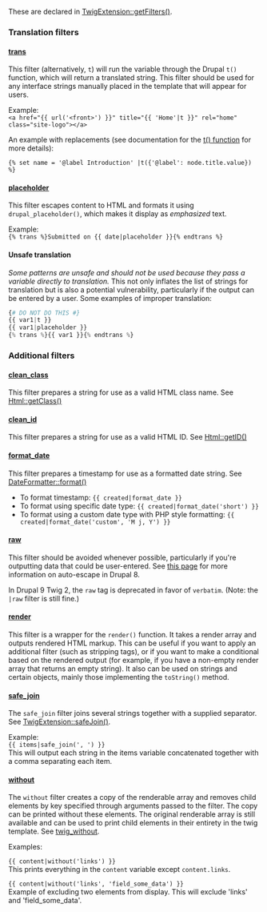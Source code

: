 These are declared in [TwigExtension::getFilters()](https://api.drupal.org/api/drupal/core%21lib%21Drupal%21Core%21Template%21TwigExtension.php/function/TwigExtension%3A%3AgetFilters/9).

### Translation filters

#### [trans](#trans)

This filter (alternatively, `t`) will run the variable through the Drupal `t()` function, which will return a translated string. This filter should be used for any interface strings manually placed in the template that will appear for users.

Example:  
`<a href="{{ url('<front>') }}" title="{{ 'Home'|t }}" rel="home" class="site-logo"></a>`

An example with replacements (see documentation for the [t() function](https://api.drupal.org/api/drupal/core%21includes%21bootstrap.inc/function/t/9) for more details):

`{% set name = '@label Introduction' |t({'@label': node.title.value}) %}`

#### [placeholder](#placeholder)

This filter escapes content to HTML and formats it using `drupal_placeholder()`, which makes it display as _emphasized_ text.

Example:  
`{% trans %}Submitted on {{ date|placeholder }}{% endtrans %}`

#### Unsafe translation

_Some patterns are unsafe and should not be used because they pass a variable directly to translation._ This not only inflates the list of strings for translation but is also a potential vulnerability, particularly if the output can be entered by a user. Some examples of improper translation:

```php
{# DO NOT DO THIS #}
{{ var1|t }}
{{ var1|placeholder }}
{% trans %}{{ var1 }}{% endtrans %}
```

### Additional filters

#### [clean\_class](#clean%5Fclass)

This filter prepares a string for use as a valid HTML class name. See [Html::getClass()](https://api.drupal.org/api/drupal/core%21lib%21Drupal%21Component%21Utility%21Html.php/function/Html%3A%3AgetClass/9)

#### [clean\_id](#clean%5Fid)

This filter prepares a string for use as a valid HTML ID. See [Html::getID()](https://api.drupal.org/api/drupal/core%21lib%21Drupal%21Component%21Utility%21Html.php/function/Html%3A%3AgetId/9)

#### [format\_date](#format%5Fdate)

This filter prepares a timestamp for use as a formatted date string. See [DateFormatter::format()](https://api.drupal.org/api/drupal/core!lib!Drupal!Core!Datetime!DateFormatter.php/function/DateFormatter%3A%3Aformat/9)

* To format timestamp: `{{ created|format_date }}`
* To format using specific date type: `{{ created|format_date('short') }}`
* To format using a custom date type with PHP style formatting: `{{ created|format_date('custom', 'M j, Y') }}`

#### [raw](#raw)

This filter should be avoided whenever possible, particularly if you're outputting data that could be user-entered. See [this page](https://www.drupal.org/node/2296163) for more information on auto-escape in Drupal 8.

In Drupal 9 Twig 2, the `raw` tag is deprecated in favor of `verbatim`. (Note: the `|raw` filter is still fine.)

#### [render](#render)

This filter is a wrapper for the `render()` function. It takes a render array and outputs rendered HTML markup. This can be useful if you want to apply an additional filter (such as stripping tags), or if you want to make a conditional based on the rendered output (for example, if you have a non-empty render array that returns an empty string). It also can be used on strings and certain objects, mainly those implementing the `toString()` method.

#### [safe\_join](#safe%5Fjoin)

The `safe_join` filter joins several strings together with a supplied separator. See [TwigExtension::safeJoin()](https://api.drupal.org/api/drupal/core%21lib%21Drupal%21Core%21Template%21TwigExtension.php/function/TwigExtension%3A%3AsafeJoin/9).

Example:  
`{{ items|safe_join(', ') }}`  
This will output each string in the items variable concatenated together with a comma separating each item.

#### [without](#without)

The `without` filter creates a copy of the renderable array and removes child elements by key specified through arguments passed to the filter. The copy can be printed without these elements. The original renderable array is still available and can be used to print child elements in their entirety in the twig template. See [twig\_without](https://api.drupal.org/api/drupal/core%21lib%21Drupal%21Core%21Template%21TwigExtension.php/function/TwigExtension%3A%3AwithoutFilter/9).

Examples:

`{{ content|without('links') }}`  
This prints everything in the `content` variable except `content.links`.

`{{ content|without('links', 'field_some_data') }}`  
Example of excluding two elements from display. This will exclude 'links' and 'field\_some\_data'.
